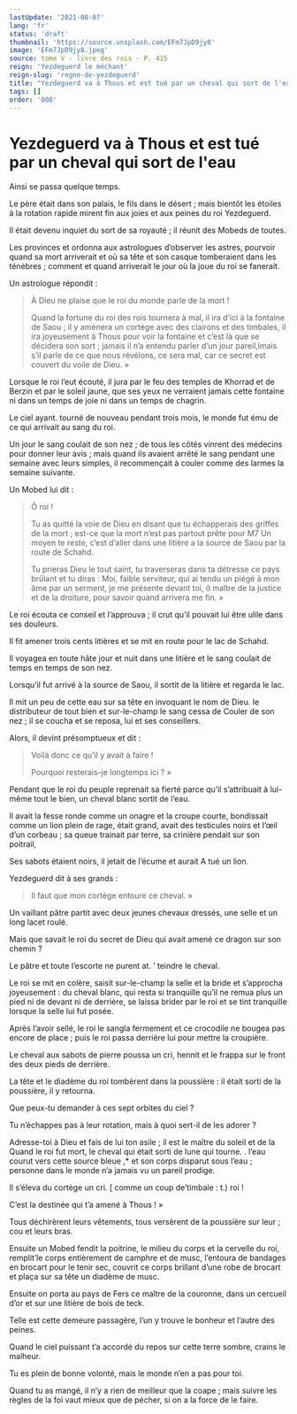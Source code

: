```yaml
---
lastUpdate: '2021-08-07'
lang: 'fr'
status: 'draft'
thumbnail: 'https://source.unsplash.com/EFm7JpD9jy8'
image: 'EFm7JpD9jy8.jpeg'
source: tome V - livre des rois - P. 415
reign: 'Yezdeguerd le méchant'
reign-slug: 'regne-de-yezdeguerd'
title: "Yezdeguerd va à Thous et est tué par un cheval qui sort de l'eau | Le Livre des Rois | Shâhnâmeh"
tags: []
order: '008'
---
```


<!-- LTeX: language=fr -->

# Yezdeguerd va à Thous et est tué par un cheval qui sort de l'eau

Ainsi se passa quelque temps.

Le père était dans son palais, le fils dans le désert ; mais bientôt les étoiles à la rotation rapide mirent fin aux joies et aux peines du roi Yezdeguerd.

Il était devenu inquiet du sort de sa royauté ; il réunit des Mobeds de toutes.

Les provinces et ordonna aux astrologues d’observer les astres, pourvoir quand sa mort arriverait et où sa tête et son casque tomberaient dans les ténèbres ; comment et quand arriverait le jour où la joue du roi se fanerait.

Un astrologue répondit :

> À Dieu ne plaise que le roi du monde parle de la mort !
>
> Quand la fortune du roi des rois tournera à mal, il ira d’ici à la fontaine de Saou ; il y amènera un cortège avec des clairons et des timbales, il ira joyeusement à Thous pour voir la fontaine et c’est là que se décidera son sort ; jamais il n’a entendu parler d’un jour pareil,lmais s’il parle de ce que nous révélons, ce sera mal, car ce secret est couvert du voile de Dieu. »

Lorsque le roi l’eut écouté, il jura par le feu des temples de Khorrad et de Berzin et par le soleil jaune, que ses yeux ne verraient jamais cette fontaine ni dans un temps de joie ni dans un temps de chagrin.

Le ciel ayant. tourné de nouveau pendant trois mois, le monde fut ému de ce qui arrivait au sang du roi.

Un jour le sang coulait de son nez ; de tous les côtés vinrent des médecins pour donner leur avis ; mais quand ils avaient arrêté le sang pendant une semaine avec leurs simples, il recommençait à couler comme des larmes la semaine suivante.

Un Mobed lui dit :

> Ô roi !
>
> Tu as quitté la voie de Dieu en disant que tu échapperais des griffes de la mort ; est-ce que la mort n’est pas partout prête pour M7 Un moyen te reste, c’est d’aller dans une litière a la source de Saou par la route de Schahd.
>
> Tu prieras Dieu le tout saint, tu traverseras dans ta détresse ce pays brûlant et tu diras : Moi, faible serviteur, qui ai tendu un piégé à mon âme par un serment, je me présente devant toi, ô maître de la justice et de la droiture, pour savoir quand arrivera me fin. »

Le roi écouta ce conseil et l’approuva ; il crut qu’il pouvait lui être ulile dans ses douleurs.

Il fit amener trois cents litières et se mit en route pour le lac de Schahd.

Il voyagea en toute hâte jour et nuit dans une litière et le sang coulait de temps en temps de son nez.

Lorsqu’il fut arrivé à la source de Saou, il sortit de la litière et regarda le lac.

Il mit un peu de cette eau sur sa tête en invoquant le nom de Dieu. le distributeur de tout bien et sur-le-champ le sang cessa de Couler de son nez ; il se coucha et se reposa, lui et ses conseillers.

Alors, il devint présomptueux et dit :

> Voilà donc ce qu’il y avait à faire !
>
> Pourquoi resterais-je longtemps ici ? »

Pendant que le roi du peuple reprenait sa fierté parce qu’il s’attribuait à lui-même tout le bien, un cheval blanc sortit de l’eau.

Il avait la fesse ronde comme un onagre et la croupe courte, bondissait comme un lion plein de rage, était grand, avait des testicules noirs et l’œil d’un corbeau ; sa queue trainait par terre, sa crinière pendait sur son poitrail,

Ses sabots étaient noirs, il jetait de l’écume et aurait A tué un lion.

Yezdeguerd dit à ses grands :

> Il faut que mon cortège entoure ce cheval. »

Un vaillant pâtre partit avec deux jeunes chevaux dressés, une selle et un long lacet roulé.

Mais que savait le roi du secret de Dieu qui avait amené ce dragon sur son chemin ?

Le pâtre et toute l’escorte ne purent at. ’
teindre le cheval.

Le roi se mit en colère, saisit sur-le-champ la selle et la bride et s’approcha joyeusement : du cheval blanc, qui resta si tranquille qu’il ne remua plus un pied ni de devant ni de derrière, se laissa brider par le roi et se tint tranquille lorsque la selle lui fut posée.

Après l’avoir sellé, le roi le sangla fermement et ce crocodile ne bougea pas encore de place ; puis le roi passa derrière lui pour mettre la croupière.

Le cheval aux sabots de pierre poussa un cri, hennit et le frappa sur le front des deux pieds de derrière.

La tête et le diadème du roi tombèrent dans la poussière : il était sorti de la poussière, il y retourna.

Que peux-tu demander à ces sept orbites du ciel ?

Tu n’échappes pas à leur rotation, mais à quoi sert-il de les adorer ?

Adresse-toi à Dieu et fais de lui ton asile ; il est le maître du soleil et de la Quand le roi fut mort, le cheval qui était sorti de lune qui tourne. .
l’eau courut vers cette source bleue ,\* et son corps disparut sous l’eau ; personne dans le monde n’a jamais vu un pareil prodige.

Il s’éleva du cortège un cri. [ comme un coup de’timbale : t.) roi !

C’est la destinée qui t’a amené à Thous ! »

Tous déchirèrent leurs vêtements, tous versèrent de la poussière sur leur ; cou et leurs bras.

Ensuite un Mobed fendit la poitrine, le milieu du corps et la cervelle du roi, remplit’le corps entièrement de camphre et de musc, l’entoura de bandages en brocart pour le tenir sec, couvrit ce corps brillant d’une robe de brocart et plaça sur sa tête un diadème de musc.

Ensuite on porta au pays de Fers ce maître de la couronne, dans un cercueil d’or et sur une litière de bois de teck.

Telle est cette demeure passagère, l’un y trouve le bonheur et l’autre des peines.

Quand le ciel puissant t’a accordé du repos sur cette terre sombre, crains le malheur.

Tu es plein de bonne volonté, mais le monde n’en a pas pour toi.

Quand tu as mangé, il n’y a rien de meilleur que la coape ; mais suivre les règles de la foi vaut mieux que de pécher, si on a la force de le faire.
